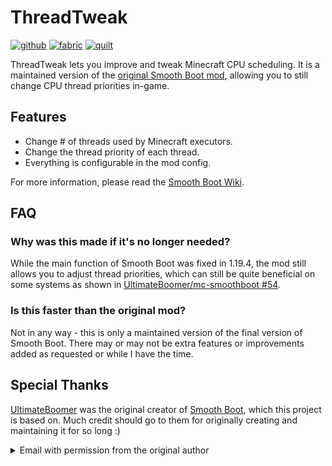 # ThreadTweak

[![github](https://cdn.jsdelivr.net/npm/@intergrav/devins-badges@3/assets/cozy/available/github_vector.svg)](https://github.com/skywardmc/threadtweak)
[![fabric](https://cdn.jsdelivr.net/npm/@intergrav/devins-badges@3/assets/cozy/supported/fabric_vector.svg)](https://fabricmc.net)
[![quilt](https://cdn.jsdelivr.net/npm/@intergrav/devins-badges@3/assets/cozy/supported/quilt_vector.svg)](https://quiltmc.org)

ThreadTweak lets you improve and tweak Minecraft CPU scheduling. It is a maintained version of the [original Smooth Boot mod](https://github.com/UltimateBoomer/mc-smoothboot), allowing you to still change CPU thread priorities in-game.

## Features

- Change # of threads used by Minecraft executors.
- Change the thread priority of each thread.
- Everything is configurable in the mod config.

For more information, please read the [Smooth Boot Wiki](https://github.com/UltimateBoomer/mc-smoothboot/wiki).

## FAQ

### Why was this made if it's no longer needed?

While the main function of Smooth Boot was fixed in 1.19.4, the mod still allows you to adjust thread priorities, which can still be quite beneficial on some systems as shown in [UltimateBoomer/mc-smoothboot #54](https://github.com/UltimateBoomer/mc-smoothboot/issues/54).

### Is this faster than the original mod?

Not in any way - this is only a maintained version of the final version of Smooth Boot. There may or may not be extra features or improvements added as requested or while I have the time.

## Special Thanks

[UltimateBoomer](https://github.com/UltimateBoomer) was the original creator of [Smooth Boot](https://github.com/UltimateBoomer/mc-smoothboot), which this project is based on. Much credit should go to them for originally creating and maintaining it for so long :)

<details>
<summary>Email with permission from the original author</summary>

>
> Hello Devin,
> 
> I certainly have no problems if you want to maintain a fork of Smooth Boot for future versions of Minecraft. I understand that Smooth Boot can still be useful in version 1.20 and later, though personally I'm not interested in maintaining the mod right now. I also suggest a different name to be used, though you don't have to if you don't want to. Smooth Boot's original purpose of making Minecraft launch faster is no longer necessary, so a different name would convey the purpose of the mod more accurately.
> 
> Thanks,
> 
> UltimateBoomer

</details>

